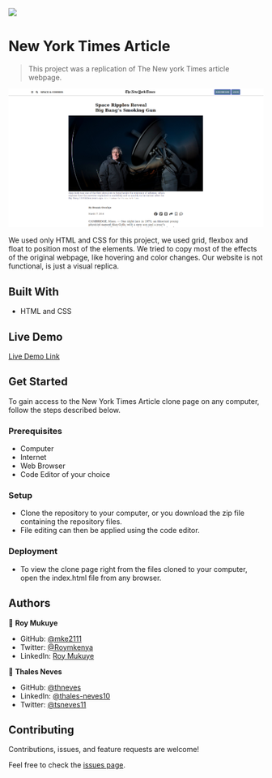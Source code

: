 ![](https://img.shields.io/badge/Microverse-blueviolet)

# New York Times Article

> This project was a replication of The New york Times article webpage.

![screenshot](/images/page-screenshot.png)

We used only HTML and CSS for this project, we used grid, flexbox and float to position most of the elements. We tried to copy most of the effects
of the original webpage, like hovering and color changes. Our website is not functional, is just a visual replica.

## Built With

- HTML and CSS

## Live Demo

[Live Demo Link](https://mke2111.github.io/New-york-times/)

## Get Started

To gain access to the New York Times Article clone page on any computer, follow the steps described below.

### Prerequisites

- Computer
- Internet
- Web Browser
- Code Editor of your choice

### Setup

- Clone the repository to your computer, or you download the zip file containing the repository files.
- File editing can then be applied using the code editor.

### Deployment

- To view the clone page right from the files cloned to your computer, open the index.html file from any browser.

## Authors

👤 **Roy Mukuye**

- GitHub: [@mke2111](https://github.com/mke2111)
- Twitter: [@Roymkenya](https://twitter.com/Roymkenya)
- LinkedIn: [Roy Mukuye](https://www.linkedin.com/in/roy-mukuye-42b07b1b4)


👤 **Thales Neves**

- GitHub: [@thneves](https://github.com/thneves)
- LinkedIn: [@thales-neves10](https://www.linkedin.com/in/thales-neves10/)
- Twitter: [@tsneves11](https://twitter.com/tsneves11)


## Contributing

Contributions, issues, and feature requests are welcome!

Feel free to check the [issues page](https://github.com/mke2111/New-york-times/issues).